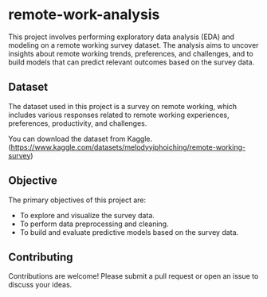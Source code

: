 # remote-work-analysis

This project involves performing exploratory data analysis (EDA) and modeling on a remote working survey dataset. The analysis aims to uncover insights about remote working trends, preferences, and challenges, and to build models that can predict relevant outcomes based on the survey data.

## Dataset
The dataset used in this project is a survey on remote working, which includes various responses related to remote working experiences, preferences, productivity, and challenges.

You can download the dataset from Kaggle. (https://www.kaggle.com/datasets/melodyyiphoiching/remote-working-survey)

## Objective
The primary objectives of this project are:

- To explore and visualize the survey data.
- To perform data preprocessing and cleaning.
- To build and evaluate predictive models based on the survey data.

## Contributing
Contributions are welcome! Please submit a pull request or open an issue to discuss your ideas.
